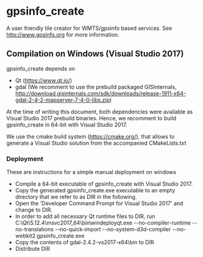 # gpsinfo_create

A user friendly tile creator for WMTS/gpsinfo based services. See 
http://www.gpsinfo.org for more information.

## Compilation on Windows (Visual Studio 2017)

gpsinfo_create depends on
* Qt (https://www.qt.io/)
* gdal (We recomment to use the prebuild packaged GISInternals, 
	http://download.gisinternals.com/sdk/downloads/release-1911-x64-gdal-2-4-2-mapserver-7-4-0-libs.zip)

At the time of writing this document, both dependencies were available as 
Visual Studio 2017 prebuild binaries. Hence, we recomment to build 
gpsinfo_create in 64-bit with Visual Studio 2017.

We use the cmake build system (https://cmake.org/), that allows to generate a 
Visual Studio solution from the accompanied CMakeLists.txt

### Deployment

These are instructions for a simple manual deployment on windows

* Compile a 64-bit executable of gpsinfo_create with Visual Studio 2017.
* Copy the generated gpsinfo_create.exe executable to an empty directory that we
	refer to as DIR in the following.
* Open the 'Developer Command Prompt for Visual Studio 2017' and change to DIR.
* In order to add all necessary Qt runtime files to DIR, run
		C:\Qt\5.12.4\msvc2017_64\bin\windeployqt.exe --no-compiler-runtime --no-translations --no-quick-import --no-system-d3d-compiler --no-webkit2 gpsinfo_create.exe
* Copy the contents of gdal-2.4.2-vs2017-x64\bin to DIR
* Distribute DIR


